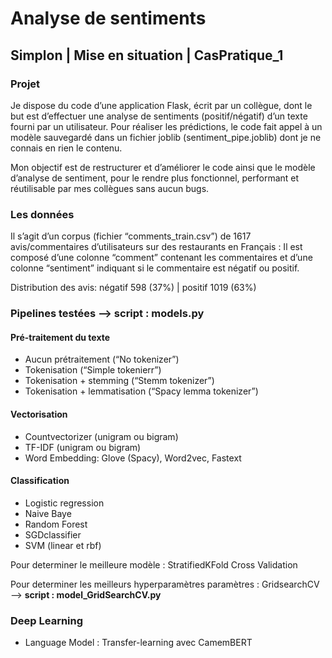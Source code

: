 
# Analyse de sentiments 
## Simplon | Mise en situation | CasPratique_1

### Projet 
Je dispose du code d’une application Flask, écrit par un collègue, dont le but est d’effectuer une analyse de sentiments (positif/négatif) d’un texte fourni par un utilisateur. Pour réaliser les prédictions, le code fait appel à un modèle sauvegardé dans un fichier joblib (sentiment_pipe.joblib) dont je ne connais en rien le contenu.

Mon objectif est de restructurer et d’améliorer le code ainsi que le modèle d’analyse de sentiment, pour le rendre plus fonctionnel, performant et réutilisable par mes collègues sans aucun bugs.

### Les données
Il s’agit d’un corpus (fichier “comments_train.csv”) de 1617 avis/commentaires d’utilisateurs sur des restaurants en Français :
Il est composé d’une colonne “comment” contenant les commentaires et d’une colonne “sentiment” indiquant si le commentaire est négatif ou positif.

Distribution des avis: négatif 598 (37%) | positif 1019 (63%)

### Pipelines testées --> **script : models.py**
#### Pré-traitement du texte
- Aucun prétraitement  (“No tokenizer”)
- Tokenisation (“Simple tokenierr”)
- Tokenisation + stemming (“Stemm tokenizer”)
- Tokenisation + lemmatisation (“Spacy lemma tokenizer”)

#### Vectorisation 
- Countvectorizer (unigram ou bigram) 
- TF-IDF (unigram ou bigram) 
- Word Embedding: Glove (Spacy), Word2vec, Fastext

#### Classification
- Logistic regression 
- Naive Baye 
- Random Forest 
- SGDclassifier 
- SVM (linear et rbf)

Pour determiner le meilleure modèle : StratifiedKFold Cross Validation

Pour determiner les meilleurs hyperparamètres paramètres : GridsearchCV --> **script : model_GridSearchCV.py**

### Deep Learning
- Language Model : Transfer-learning avec CamemBERT 
